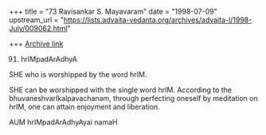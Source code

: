 +++
title = "73 Ravisankar S. Mayavaram"
date = "1998-07-09"
upstream_url = "https://lists.advaita-vedanta.org/archives/advaita-l/1998-July/009062.html"

+++
[Archive link](https://lists.advaita-vedanta.org/archives/advaita-l/1998-July/009062.html)

91. hrIMpadArAdhyA

SHE who is worshipped by the word hrIM.

SHE can be worshipped with the single word hrIM. According to the
bhuvaneshvarIkalpavachanam, through perfecting oneself by meditation on
hrIM, one can attain enjoyment and liberation.

AUM hrIMpadArAdhyAyai namaH

